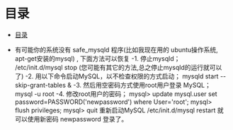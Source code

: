 # 目录
- [目录](../readme.md)

- 有可能你的系统没有 safe_mysqld 程序(比如我现在用的 ubuntu操作系统, apt-get安装的mysql) , 下面方法可以恢复
 -1. 停止mysqld； 
/etc/init.d/mysql stop
(您可能有其它的方法,总之停止mysqld的运行就可以了)
-2. 用以下命令启动MySQL，以不检查权限的方式启动； 
mysqld start --skip-grant-tables &
-3. 然后用空密码方式使用root用户登录 MySQL； 
mysql -u root
-4. 修改root用户的密码； 
mysql> update mysql.user set password=PASSWORD('newpassword') where User='root'; 
mysql> flush privileges; 
mysql> quit 
重新启动MySQL
/etc/init.d/mysql restart
就可以使用新密码 newpassword 登录了。
